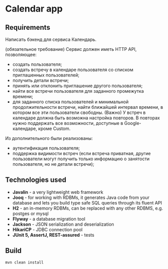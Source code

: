 # Calendar app

## Requirements
Написать бэкенд для сервиса Календарь.

(обязательное требование) Сервис должен иметь HTTP API, позволяющее:
* создать пользователя;
* создать встречу в календаре пользователя со списком приглашенных пользователей;
* получить детали встречи;
* принять или отклонить приглашение другого пользователя;
* найти все встречи пользователя для заданного промежутка времени;
* для заданного списка пользователей и минимальной продолжительности встречи, найти ближайшей интервал времени, в котором все эти пользователи свободны.
(Важно) У встреч в календаре должна быть возможна настройка повторов. В повторах нужно поддержать все возможности, доступные в Google-календаре, кроме Сustom.

Из дополнительного были реализованы:
* аутентификация пользователя;
* поддержка видимости встреч (если встреча приватная, другие пользователи могут получить только информацию о занятости пользователя, но не детали встречи);

## Technologies used
- **Javalin** - a very lightweight web framework
- **Jooq** - for working with RDBMs, it generates Java code from your database and lets you build type safe SQL queries through its fluent API
- **H2** - an in-memory RDBMs, can be replaced with any other RDBMS, e.g. postges or mysql
- **Flyway** - a database migration tool
- **Jackson** - JSON serialization and deserialization
- **HikariCP** - JDBC connection pool
- **JUnit 5, AssertJ, REST-assured** - tests

## Build

```bash
mvn clean install
```
